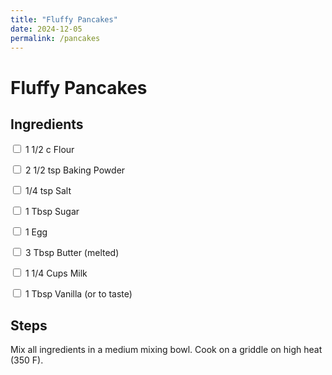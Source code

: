 ```yaml
---
title: "Fluffy Pancakes"
date: 2024-12-05
permalink: /pancakes
---
```


# Fluffy Pancakes

## Ingredients

<input type="checkbox"/> 1 1/2 c Flour

<input type="checkbox"/> 2 1/2 tsp Baking Powder

<input type="checkbox"/> 1/4 tsp Salt

<input type="checkbox"/> 1 Tbsp Sugar

<input type="checkbox"/> 1 Egg

<input type="checkbox"/> 3 Tbsp Butter (melted)

<input type="checkbox"/> 1 1/4 Cups Milk

<input type="checkbox"/> 1 Tbsp Vanilla (or to taste)

## Steps

Mix all ingredients in a medium mixing bowl. Cook on a griddle on high heat (350 F).